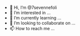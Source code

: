 - 👋 Hi, I’m @7sevennefoli
- 👀 I’m interested in ...
- 🌱 I’m currently learning ...
- 💞️ I’m looking to collaborate on ...
- 📫 How to reach me ...

<!---
7sevennefoli/7sevennefoli is a ✨ special ✨ repository because its `README.md` (this file) appears on your GitHub profile.
You can click the Preview link to take a look at your changes.
--->
